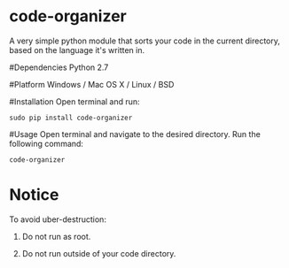 # code-organizer
A very simple python module that sorts your code in the current directory, based on the language it's written in.

#Dependencies
Python 2.7

#Platform
Windows / Mac OS X / Linux / BSD

#Installation
Open terminal and run:

    sudo pip install code-organizer


#Usage
Open terminal and navigate to the desired directory. 
Run the following command:

    code-organizer
    
# Notice
To avoid uber-destruction:

1. Do not run as root.

2. Do not run outside of your code directory.
